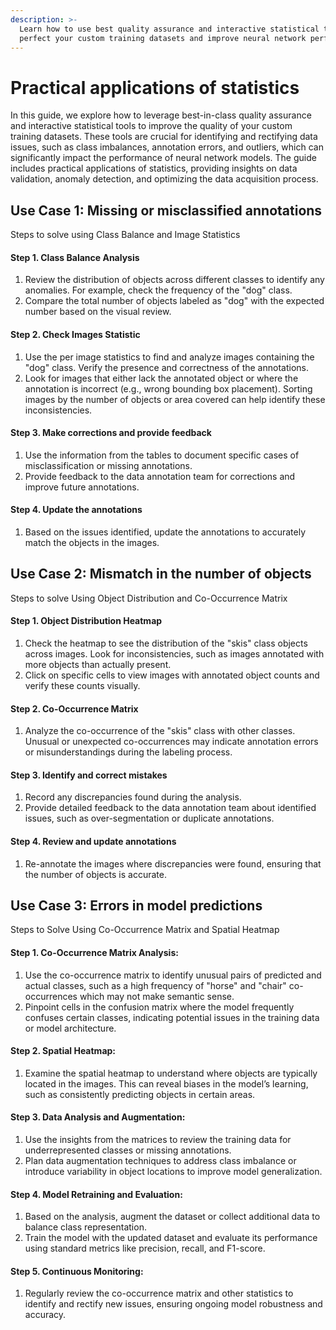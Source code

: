 ```yaml
---
description: >-
  Learn how to use best quality assurance and interactive statistical tools to
  perfect your custom training datasets and improve neural network performance.
---
```


# Practical applications of statistics

In this guide, we explore how to leverage best-in-class quality assurance and interactive statistical tools to improve the quality of your custom training datasets. These tools are crucial for identifying and rectifying data issues, such as class imbalances, annotation errors, and outliers, which can significantly impact the performance of neural network models. The guide includes practical applications of statistics, providing insights on data validation, anomaly detection, and optimizing the data acquisition process.

## Use Case 1: Missing or misclassified annotations

Steps to solve using Class Balance and Image Statistics

#### **Step 1. Class Balance Analysis**

1. Review the distribution of objects across different classes to identify any anomalies. For example, check the frequency of the "dog" class.
2. Compare the total number of objects labeled as "dog" with the expected number based on the visual review.

#### **Step 2. Check Images Statistic**

1. Use the per image statistics to find and analyze images containing the "dog" class. Verify the presence and correctness of the annotations.
2. Look for images that either lack the annotated object or where the annotation is incorrect (e.g., wrong bounding box placement). Sorting images by the number of objects or area covered can help identify these inconsistencies.

#### **Step 3.** Make corrections and provide feedback

1. Use the information from the tables to document specific cases of misclassification or missing annotations.
2. Provide feedback to the data annotation team for corrections and improve future annotations.

#### Step 4. Update the annotations

1. Based on the issues identified, update the annotations to accurately match the objects in the images.

## Use Case 2: Mismatch in the number of objects

Steps to solve Using Object Distribution and Co-Occurrence Matrix

#### **Step 1. Object Distribution Heatmap**

1. Check the heatmap to see the distribution of the "skis" class objects across images. Look for inconsistencies, such as images annotated with more objects than actually present.
2. Click on specific cells to view images with annotated object counts and verify these counts visually.

#### **Step 2. Co-Occurrence Matrix**

1. Analyze the co-occurrence of the "skis" class with other classes. Unusual or unexpected co-occurrences may indicate annotation errors or misunderstandings during the labeling process.

#### **Step 3. Identify and correct mistakes**

1. Record any discrepancies found during the analysis.
2. Provide detailed feedback to the data annotation team about identified issues, such as over-segmentation or duplicate annotations.

#### **Step 4. Review and update annotations**

1. Re-annotate the images where discrepancies were found, ensuring that the number of objects is accurate.

## Use Case 3: Errors in model predictions

Steps to Solve Using Co-Occurrence Matrix and Spatial Heatmap

#### **Step 1. Co-Occurrence Matrix Analysis**:

1. Use the co-occurrence matrix to identify unusual pairs of predicted and actual classes, such as a high frequency of "horse" and "chair" co-occurrences which may not make semantic sense.
2. Pinpoint cells in the confusion matrix where the model frequently confuses certain classes, indicating potential issues in the training data or model architecture.

#### **Step 2. Spatial Heatmap**:

1. Examine the spatial heatmap to understand where objects are typically located in the images. This can reveal biases in the model’s learning, such as consistently predicting objects in certain areas.

#### **Step 3. Data Analysis and Augmentation**:

1. &#x20;Use the insights from the matrices to review the training data for underrepresented classes or missing annotations.
2. Plan data augmentation techniques to address class imbalance or introduce variability in object locations to improve model generalization.

#### **Step 4. Model Retraining and Evaluation**:

1. Based on the analysis, augment the dataset or collect additional data to balance class representation.
2. Train the model with the updated dataset and evaluate its performance using standard metrics like precision, recall, and F1-score.

#### **Step 5. Continuous Monitoring**:

1. Regularly review the co-occurrence matrix and other statistics to identify and rectify new issues, ensuring ongoing model robustness and accuracy.



